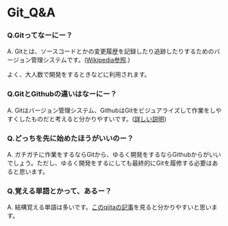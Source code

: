 # Git_Q&A

### Q.Gitってなーにー？
A. Gitとは、ソースコードとかの変更履歴を記録したり追跡したりするためのバージョン管理システムです。([Wikipedia参照](https://ja.wikipedia.org/wiki/Git).)

よく、大人数で開発をするときなどに利用されます。
### Q.GitとGithubの違いはなーにー？
A. Gitはバージョン管理システム、GithubはGitをビジュアライズして作業をしやすくしたものだと考えると分かりやすいです。([詳しい説明](https://www.i3design.jp/in-pocket/3111))

### Q.どっちを先に始めたほうがいいのー？
A. ガチガチに作業をするならGitから、ゆるく開発をするならGithubからがいいでしょう。ただし、ゆるく開発をするにしても最終的にGitを履修する必要はあると思います。

### Q.覚える単語とかって、あるー？
A. 結構覚える単語は多いです。[このqiitaの記事](https://qiita.com/toshi_um/items/72c9d929a600323b2e77)を見ると分かりやすいと思います。
